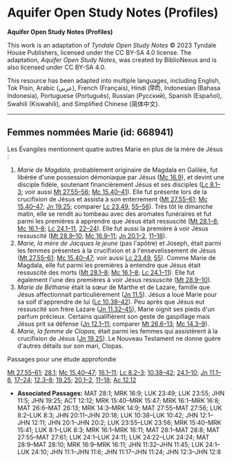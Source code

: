 # Aquifer Open Study Notes (Profiles)

**Aquifer Open Study Notes (Profiles)**

This work is an adaptation of *Tyndale Open Study Notes* © 2023 Tyndale House Publishers, licensed under the CC BY\-SA 4\.0 license. The adaptation, *Aquifer Open Study Notes*, was created by BiblioNexus and is also licensed under CC BY\-SA 4\.0\.

This resource has been adapted into multiple languages, including English, Tok Pisin, Arabic (عربي), French (Français), Hindi (हिंदी), Indonesian (Bahasa Indonesia), Portuguese (Português), Russian (Русский), Spanish (Español), Swahili (Kiswahili), and Simplified Chinese (简体中文).



--------------------------------

## Femmes nommées Marie (id: 668941)

Les Évangiles mentionnent quatre autres Marie en plus de la mère de Jésus :

1. *Marie de Magdala,* probablement originaire de Magdala en Galilée, fut libérée d'une possession démoniaque par Jésus ([Mc 16\.9](https://ref.ly/Mark16:9)), et devint une disciple fidèle, soutenant financièrement Jésus et ses disciples ([Lc 8\.1–3](https://ref.ly/Luke8:1-Luke8:3); voir aussi [Mt 27\.55–56](https://ref.ly/Matt27:55-Matt27:56); [Mc 15\.40–41](https://ref.ly/Mark15:40-Mark15:41)). Elle fut présente lors de la crucifixion de Jésus et assista à son enterrement ([Mt 27\.55–61](https://ref.ly/Matt27:55-Matt27:61); [Mc 15\.40–47](https://ref.ly/Mark15:40-Mark15:47); [Jn 19\.25](https://ref.ly/John19:25); comparer [Lc 23\.49](https://ref.ly/Luke23:49), [55–56](https://ref.ly/Luke23:55-Luke23:56)). Très tôt le dimanche matin, elle se rendit au tombeau avec des aromates funéraires et fut parmi les premières à apprendre que Jésus était ressuscité ([Mt 28\.1–8](https://ref.ly/Matt28:1-Matt28:8); [Mc 16\.1–8](https://ref.ly/Mark16:1-Mark16:8); [Lc 24\.1–11](https://ref.ly/Luke24:1-Luke24:11), [22–24](https://ref.ly/Luke24:22-Luke24:24)). Elle fut aussi la première à voir Jésus ressuscité ([Mt 28\.9–10](https://ref.ly/Matt28:9-Matt28:10); [Mc 16\.9–11](https://ref.ly/Mark16:9-Mark16:11); [Jn 20\.1–2](https://ref.ly/John20:1-John20:2), [11–18](https://ref.ly/John20:11-John20:18)).
2. *Marie, la mère de Jacques le jeune* (pas l'apôtre) et Joseph, était parmi les femmes présentes à la crucifixion et à l'ensevelissement de Jésus ([Mt 27\.55–61](https://ref.ly/Matt27:55-Matt27:61); [Mc 15\.40–47](https://ref.ly/Mark15:40-Mark15:47); voir aussi [Lc 23\.49](https://ref.ly/Luke23:49), [55](https://ref.ly/Luke23:55)). Comme Marie de Magdala, elle fut parmi les premières à entendre que Jésus était ressuscité des morts ([Mt 28\.1–8](https://ref.ly/Matt28:1-Matt28:8); [Mc 16\.1–8](https://ref.ly/Mark16:1-Mark16:8); [Lc 24\.1–11](https://ref.ly/Luke24:1-Luke24:11)). Elle fut également l'une des premières à voir Jésus ressuscité ([Mt 28\.9–10](https://ref.ly/Matt28:9-Matt28:10)).
3. *Marie de Béthanie* était la sœur de Marthe et de Lazare, famille que Jésus affectionnait particulièrement ([Jn 11\.5](https://ref.ly/John11:5)). Jésus a loué Marie pour sa soif d'apprendre de lui ([Lc 10\.38–42](https://ref.ly/Luke10:38-Luke10:42)). Peu après que Jésus eut ressuscité son frère Lazare ([Jn 11\.32–45](https://ref.ly/John11:32-John11:45)), Marie oignit ses pieds d'un parfum précieux. Certains qualifièrent son geste de gaspillage mais Jésus prit sa défense ([Jn 12\.1–11](https://ref.ly/John12:1-John12:11); comparer [Mt 26\.6–13](https://ref.ly/Matt26:6-Matt26:13); [Mc 14\.3–9](https://ref.ly/Mark14:3-Mark14:9)).
4. *Marie, la femme de Clopas,* était parmi les femmes qui assistèrent à la crucifixion de Jésus ([Jn 19\.25](https://ref.ly/John19:25)). Le Nouveau Testament ne donne guère d'autres détails sur son mari, Clopas.

Passages pour une étude approfondie

[Mt 27\.55–61](https://ref.ly/Matt27:55-Matt27:61); [28\.1](https://ref.ly/Matt28:1); [Mc 15\.40–47](https://ref.ly/Mark15:40-Mark15:47); [16\.1–11](https://ref.ly/Mark16:1-Mark16:11); [Lc 8\.2–3](https://ref.ly/Luke8:2-Luke8:3); [10\.38–42](https://ref.ly/Luke10:38-Luke10:42); [24\.1–10](https://ref.ly/Luke24:1-Luke24:10); [Jn 11\.1–6](https://ref.ly/John11:1-John11:6), [17–24](https://ref.ly/John11:17-John11:24); [12\.3–8](https://ref.ly/John12:3-John12:8); [19\.25](https://ref.ly/John19:25); [20\.1–2](https://ref.ly/John20:1-John20:2), [11–18](https://ref.ly/John20:11-John20:18); [Ac 12\.12](https://ref.ly/Acts12:12)

* **Associated Passages:** MAT 28:1; MRK 16:9; LUK 23:49; LUK 23:55; JHN 11:5; JHN 19:25; ACT 12:12; MRK 15:40–MRK 15:47; MRK 16:1–MRK 16:8; MAT 26:6–MAT 26:13; MRK 14:3–MRK 14:9; MAT 27:55–MAT 27:56; LUK 8:2–LUK 8:3; JHN 20:11–JHN 20:18; LUK 10:38–LUK 10:42; JHN 12:1–JHN 12:11; JHN 20:1–JHN 20:2; LUK 23:55–LUK 23:56; MRK 15:40–MRK 15:41; LUK 8:1–LUK 8:3; MRK 16:1–MRK 16:11; MAT 28:1–MAT 28:8; MAT 27:55–MAT 27:61; LUK 24:1–LUK 24:11; LUK 24:22–LUK 24:24; MAT 28:9–MAT 28:10; MRK 16:9–MRK 16:11; JHN 11:32–JHN 11:45; LUK 24:1–LUK 24:10; JHN 11:1–JHN 11:6; JHN 11:17–JHN 11:24; JHN 12:3–JHN 12:8

